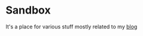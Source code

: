 # Sandbox

It's a place for various stuff mostly related to my [blog](http://javagalleog.blogspot.com/)